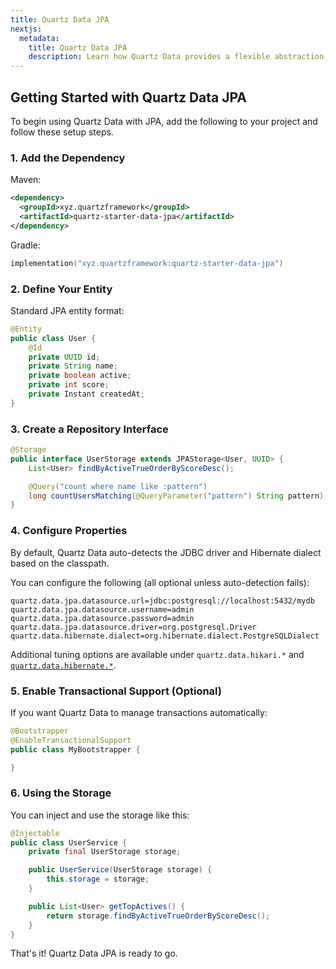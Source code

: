 ```yaml
---
title: Quartz Data JPA
nextjs:
  metadata:
    title: Quartz Data JPA
    description: Learn how Quartz Data provides a flexible abstraction for data access in Quartz Framework
---
```


## Getting Started with Quartz Data JPA

To begin using Quartz Data with JPA, add the following to your project and follow these setup steps.

### 1. Add the Dependency

Maven:

```xml
<dependency>
  <groupId>xyz.quartzframework</groupId>
  <artifactId>quartz-starter-data-jpa</artifactId>
</dependency>
```

Gradle:

```kotlin
implementation("xyz.quartzframework:quartz-starter-data-jpa")
```

### 2. Define Your Entity

Standard JPA entity format:

```java
@Entity
public class User {
    @Id
    private UUID id;
    private String name;
    private boolean active;
    private int score;
    private Instant createdAt;
}
```

### 3. Create a Repository Interface

```java
@Storage
public interface UserStorage extends JPAStorage<User, UUID> {
    List<User> findByActiveTrueOrderByScoreDesc();

    @Query("count where name like :pattern")
    long countUsersMatching(@QueryParameter("pattern") String pattern);
}
```

### 4. Configure Properties

By default, Quartz Data auto-detects the JDBC driver and Hibernate dialect based on the classpath.

You can configure the following (all optional unless auto-detection fails):

```properties
quartz.data.jpa.datasource.url=jdbc:postgresql://localhost:5432/mydb
quartz.data.jpa.datasource.username=admin
quartz.data.jpa.datasource.password=admin
quartz.data.jpa.datasource.driver=org.postgresql.Driver
quartz.data.hibernate.dialect=org.hibernate.dialect.PostgreSQLDialect
```

Additional tuning options are available under `quartz.data.hikari.*` and [`quartz.data.hibernate.*`](/docs/data/jpa/hibernate).

### 5. Enable Transactional Support (Optional)

If you want Quartz Data to manage transactions automatically:

```java
@Bootstrapper
@EnableTransactionalSupport
public class MyBootstrapper {

}
```

### 6. Using the Storage

You can inject and use the storage like this:

```java
@Injectable
public class UserService {
    private final UserStorage storage;

    public UserService(UserStorage storage) {
        this.storage = storage;
    }

    public List<User> getTopActives() {
        return storage.findByActiveTrueOrderByScoreDesc();
    }
}
```

That's it! Quartz Data JPA is ready to go.